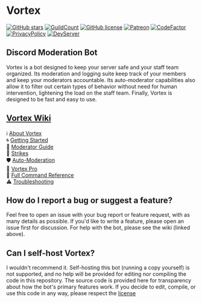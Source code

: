 # Vortex
[![GitHub stars](https://img.shields.io/github/stars/jagrosh/Vortex.svg?style=social&label=Stars&style=flat)](https://github.com/jagrosh/Vortex/stargazers)
 [![GuildCount](https://img.shields.io/badge/dynamic/json.svg?label=servers&url=https%3A%2F%2Fdiscord.bots.gg%2Fapi%2Fv1%2Fbots%2F240254129333731328&query=%24.guildCount&colorB=71A2B1)](https://discord.bots.gg/bots/240254129333731328)
 [![GitHub license](https://img.shields.io/github/license/jagrosh/Vortex.svg)](https://github.com/jagrosh/Vortex/blob/master/LICENSE)
[![Patreon](https://img.shields.io/badge/Donate-Patreon-orange.svg)](https://www.patreon.com/jagrosh) 
[![CodeFactor](https://www.codefactor.io/repository/github/jagrosh/vortex/badge)](https://www.codefactor.io/repository/github/jagrosh/vortex)
<br>
[![PrivacyPolicy](https://img.shields.io/badge/Privacy%20Policy--lightgrey.svg?style=social)](https://gist.github.com/jagrosh/f1df4441f94ca06274fa78db7cc3c526#privacy-policy)
[![DevServer](https://discordapp.com/api/guilds/147698382092238848/widget.png?style=shield)](https://discord.gg/0p9LSGoRLu6Pet0k)


## Discord Moderation Bot
Vortex is a bot designed to keep your server safe and your staff team organized. Its moderation and logging suite keep track of your members and keep your moderators accountable. Its auto-moderator capabilities also allow it to filter out certain types of behavior without need for human intervention, lightening the load on the staff team. Finally, Vortex is designed to be fast and easy to use.


## [Vortex Wiki](https://github.com/jagrosh1/Vortex/wiki)
ℹ [About Vortex](https://github.com/jagrosh1/Vortex/wiki/About-Vortex)  
🌀 [Getting Started](https://github.com/jagrosh1/Vortex/wiki/Getting-Started)  
🔨 [Moderator Guide](https://github.com/jagrosh1/Vortex/wiki/Moderator-Guide)  
🚩 [Strikes](https://github.com/jagrosh/Vortex1/wiki/Strikes)  
🛡 [Auto-Moderation](https://github.com/jagrosh1/Vortex/wiki/Auto-Moderation)  
🌟 [Vortex Pro](https://github.com/jagrosh1/Vortex/wiki/Vortex-Pro)  
📜 [Full Command Reference](https://github.com/jagrosh1/Vortex/wiki/Commands)  
⚠ [Troubleshooting](https://github.com/jagrosh1/Vortex/wiki/Troubleshooting) 


## How do I report a bug or suggest a feature?
Feel free to open an issue with your bug report or feature request, with as many details as possible. If you'd like to write a feature, please open an issue first for discussion. For help with the bot, please see the wiki (linked above).


## Can I self-host Vortex?
I wouldn't recommend it. Self-hosting this bot (running a copy yourself) is not supported, and no help will be provided for editing nor compiling the code in this repository. The source code is provided here for transparency about how the bot's primary features work. If you decide to edit, compile, or use this code in any way, please respect the [license](https://github.com/jagrosh1/Vortex/blob/master/LICENSE)
